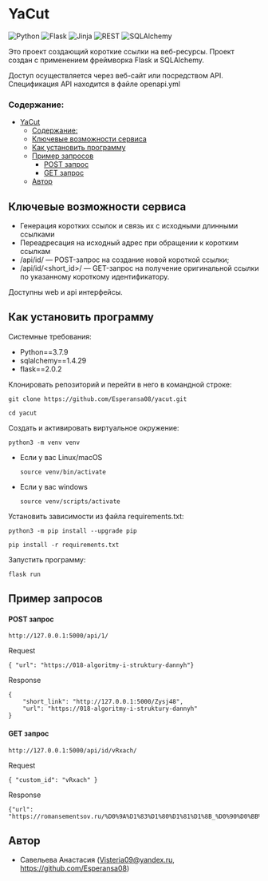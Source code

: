 # YaCut
![Python](https://img.shields.io/badge/python-3670A0?style=flat&logo=python&logoColor=ffdd54)
![Flask](https://img.shields.io/badge/flask-%23000.svg?style=flat&logo=flask&logoColor=white)
![Jinja](https://img.shields.io/badge/jinja-white.svg?style=flat&logo=jinja&logoColor=black)
![REST](https://img.shields.io/badge/-REST-464646?style=flat&logo=REST&logoColor=black)
![SQLAlchemy](https://img.shields.io/badge/-SQLAlchemy-464646?style=flat&logo=SQLAlchemy&logoColor=ffffff&color=043A6B)

Это проект создающий короткие ссылки на веб-ресурcы.
Проект создан с применением фреймворка Flask и SQLAlchemy.

Доступ осуществляется через веб-сайт или посредством API.
Спецификация API находится в файле openapi.yml

### Содержание: 
- [YaCut](#yacut)
    - [Содержание:](#содержание)
  - [Ключевые возможности сервиса](#ключевые-возможности-сервиса)
  - [Как установить программу](#как-установить-программу)
  - [Пример запросов](#пример-запросов)
      - [POST запрос](#post-запрос)
      - [GET запрос](#get-запрос)
  - [Автор](#автор)

## Ключевые возможности сервиса
- Генерация коротких ссылок и связь их с исходными длинными ссылками
- Переадресация на исходный адрес при обращении к коротким ссылкам
- /api/id/ — POST-запрос на создание новой короткой ссылки;
- /api/id/<short_id>/ — GET-запрос на получение оригинальной ссылки по указанному короткому идентификатору.

Доступны web и api интерфейсы.

## Как установить программу

Системные требования:

- Python==3.7.9
- sqlalchemy==1.4.29
- flask==2.0.2

Клонировать репозиторий и перейти в него в командной строке:

```
git clone https://github.com/Esperansa08/yacut.git
```

```
cd yacut
```

Cоздать и активировать виртуальное окружение:

```
python3 -m venv venv
```

* Если у вас Linux/macOS

    ```
    source venv/bin/activate
    ```

* Если у вас windows

    ```
    source venv/scripts/activate
    ```

Установить зависимости из файла requirements.txt:

```
python3 -m pip install --upgrade pip
```

```
pip install -r requirements.txt
```
Запустить программу:

```
flask run
```
## Пример запросов

#### POST запрос
```
http://127.0.0.1:5000/api/1/
```
Request
```
{ "url": "https://018-algoritmy-i-struktury-dannyh"}
```
Response
```
{
    "short_link": "http://127.0.0.1:5000/Zysj48",
    "url": "https://018-algoritmy-i-struktury-dannyh"
}
```
#### GET запрос
```
http://127.0.0.1:5000/api/id/vRxach/
```
Request
```
{ "custom_id": "vRxach" }
```
Response
```
{"url": "https://romansementsov.ru/%D0%9A%D1%83%D1%80%D1%81%D1%8B_%D0%90%D0%BB%D0%B3%D0%BE%D1%80%D0%B8%D1%82%D0%BC%D1%8B_%D0%94%D0%B0%D0%BD%D0%BD%D1%8B%D1%85/"}
```

## Автор 

 * Савельева Анастасия (Visteria09@yandex.ru, https://github.com/Esperansa08) 
